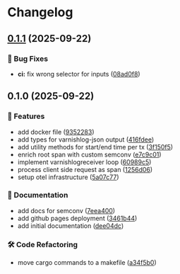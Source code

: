 # Changelog

## [0.1.1](https://github.com/thomasklinger1234/varnishotel/compare/varnishotel-v0.1.0...varnishotel-v0.1.1) (2025-09-22)


### 💩 Bug Fixes

* **ci:** fix wrong selector for inputs ([08ad0f8](https://github.com/thomasklinger1234/varnishotel/commit/08ad0f85daaecc7ebe06f7f71150a799a0e3ecb2))

## 0.1.0 (2025-09-22)


### 🚀 Features

* add docker file ([9352283](https://github.com/thomasklinger1234/varnishotel/commit/9352283431334f1f20c18cc3f5fb663256c72899))
* add types for varnishlog-json output ([416fdee](https://github.com/thomasklinger1234/varnishotel/commit/416fdeeed35ecea272852cb5017d1c02b7ca77a0))
* add utility methods for start/end time per tx ([3f150f5](https://github.com/thomasklinger1234/varnishotel/commit/3f150f5219e80fcfacbaef5ac0296f772fd8b0c9))
* enrich root span with custom semconv ([e7c9c01](https://github.com/thomasklinger1234/varnishotel/commit/e7c9c017cff88db5f0aff978138e13ecd9740a3d))
* implement varnishlogreceiver loop ([60989c5](https://github.com/thomasklinger1234/varnishotel/commit/60989c52145d0e075285805642f9f634b37505d0))
* process client side request as span ([1256d06](https://github.com/thomasklinger1234/varnishotel/commit/1256d06aec2ba95347cb8bc838021fb9079727e8))
* setup otel infrastructure ([5a07c77](https://github.com/thomasklinger1234/varnishotel/commit/5a07c778b30d0081088152417ced201659b54565))


### 📗 Documentation

* add docs for semconv ([7eea400](https://github.com/thomasklinger1234/varnishotel/commit/7eea4006e58b641749da05c1ef0c8d6447c1a763))
* add github pages deployment ([3461b44](https://github.com/thomasklinger1234/varnishotel/commit/3461b44c7da202b3d23d2e63b780aa67f10be0f2))
* add initial documentation ([dee04dc](https://github.com/thomasklinger1234/varnishotel/commit/dee04dc3a97a1c16cb7082a56645d9cf99f63331))


### 🛠 Code Refactoring

* move cargo commands to a makefile ([a34f5b0](https://github.com/thomasklinger1234/varnishotel/commit/a34f5b0b2f6ae6362d8ec902b9d030b85b5f1126))
